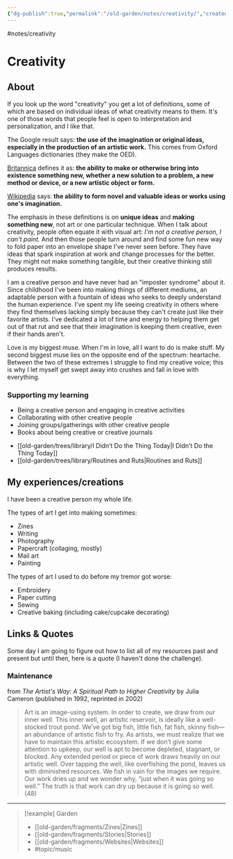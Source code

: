 ```yaml
---
{"dg-publish":true,"permalink":"/old-garden/notes/creativity/","created":"2025-02-20T22:13:31.996-05:00","updated":"2025-06-25T22:01:01.877-04:00"}
---
```


#notes/creativity
# Creativity 
## About
If you look up the word "creativity" you get a lot of definitions, some of which are based on individual ideas of what creativity means to them. It's one of those words that people feel is open to interpretation and personalization, and I like that.

The Google result says: **the use of the imagination or original ideas, especially in the production of an artistic work.** This comes from Oxford Languages dictionaries (they make the OED).

[Britannica](https://www.britannica.com/topic/creativity) defines it as: **the ability to make or otherwise bring into existence something new, whether a new solution to a problem, a new method or device, or a new artistic object or form.**

[Wikipedia](https://en.wikipedia.org/wiki/Creativity) says: **the ability to form novel and valuable ideas or works using one's imagination.**

The emphasis in these definitions is on **unique ideas** and **making something new**, not art or one particular technique. When I talk about creativity, people often equate it with visual art: *I'm not a creative person, I can't paint.* And then those people turn around and find some fun new way to fold paper into an envelope shape I've never seen before. They have ideas that spark inspiration at work and change processes for the better. They might not make something tangible, but their creative thinking still produces results.

I am a creative person and have never had an "imposter syndrome" about it. Since childhood I've been into making things of different mediums, an adaptable person with a fountain of ideas who seeks to deeply understand the human experience. I've spent my life seeing creativity in others where they find themselves lacking simply because they can't create just like their favorite artists. I've dedicated a lot of time and energy to helping them get out of that rut and see that their imagination is keeping them creative, even if their hands aren't.

Love is my biggest muse. When I'm in love, all I want to do is make stuff. My second biggest muse lies on the opposite end of the spectrum: heartache. Between the two of these extremes I struggle to find my creative voice; this is why I let myself get swept away into crushes and fall in love with everything. 
### Supporting my learning
- Being a creative person and engaging in creative activities
- Collaborating with other creative people
- Joining groups/gatherings with other creative people 
- Books about being creative or creative journals
* [[old-garden/trees/library/I Didn’t Do the Thing Today\|I Didn’t Do the Thing Today]]
* [[old-garden/trees/library/Routines and Ruts\|Routines and Ruts]]

## My experiences/creations
I have been a creative person my whole life.

The types of art I get into making sometimes:
* Zines
* Writing
* Photography
* Papercraft (collaging, mostly)
* Mail art
* Painting

The types of art I used to do before my tremor got worse:
* Embroidery
* Paper cutting
* Sewing
* Creative baking (including cake/cupcake decorating)
## Links & Quotes
Some day I am going to figure out how to list all of my resources past and present but until then, here is a quote (I haven't done the challenge).
### Maintenance 
from *The Artist's Way: A Spiritual Path to Higher Creativity* by Julia Cameron (published in 1992, reprinted in 2002)

> Art is an image-using system. In order to create, we draw from our inner well. This inner well, an artistic reservoir, is ideally like a well-stocked trout pond. We’ve got big fish, little fish, fat fish, skinny fish—an abundance of artistic fish to fry. As artists, we must realize that we have to maintain this artistic ecosystem. If we don’t give some attention to upkeep, our well is apt to become depleted, stagnant, or blocked. Any extended period or piece of work draws heavily on our artistic well. Over tapping the well, like overfishing the pond, leaves us with diminished resources. We fish in vain for the images we require. Our work dries up and we wonder why, “just when it was going so well.” The truth is that work can dry up because it is going so well.  (48)
---



> [!example] Garden
> - [[old-garden/fragments/Zines\|Zines]]
> - [[old-garden/fragments/Stories\|Stories]]
> - [[old-garden/fragments/Websites\|Websites]]
> - #topic/music

